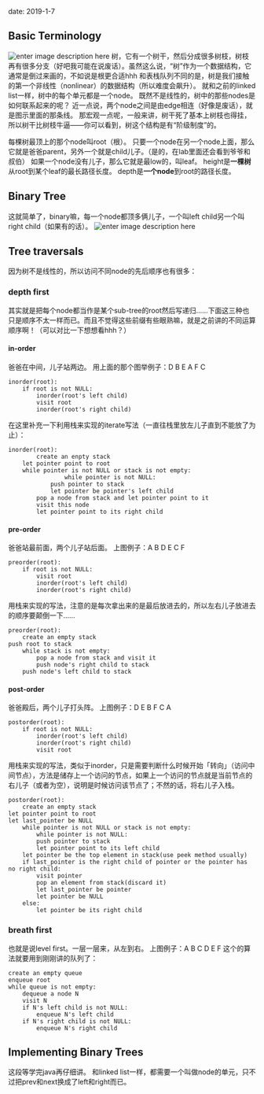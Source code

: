 date: 2019-1-7

## Basic Terminology
![enter image description here](https://i.loli.net/2019/01/08/5c34127fa2bf6.png)
树，它有一个树干，然后分成很多树枝，树枝再有很多分支（好吧我可能在说废话）。虽然这么说，“树”作为一个数据结构，它通常是倒过来画的，不如说是根更合适hhh
和表栈队列不同的是，树是我们接触的第一个非线性（nonlinear）的数据结构（所以难度会飙升）。
就和之前的linked list一样，树中的每个单元都是一个node。
既然不是线性的，树中的那些nodes是如何联系起来的呢？
近一点说，两个node之间是由edge相连（好像是废话），就是图示里面的那条线。
那宏观一点呢，一般来讲，树干死了基本上树枝也得挂，所以树干比树枝牛逼——你可以看到，树这个结构是有“阶级制度”的。

每棵树最顶上的那个node叫root（根）。
只要一个node在另一个node上面，那么它就是爸爸parent，另外一个就是child儿子。（是的，在lab里面还会看到爷爷和叔伯）
如果一个node没有儿子，那么它就是最low的，叫leaf。
height是**一棵树**从root到某个leaf的最长路径长度。
depth是**一个node**到root的路径长度。

## Binary Tree
这就简单了，binary嘛，每一个node都顶多俩儿子，一个叫left child另一个叫right child（如果有的话）。
![enter image description here](https://i.loli.net/2019/01/08/5c341a504448a.png)

## Tree traversals
因为树不是线性的，所以访问不同node的先后顺序也有很多：

### depth first
其实就是把每个node都当作是某个sub-tree的root然后写递归……下面这三种也只是顺序不太一样而已。而且不觉得这些前缀有些眼熟嘛，就是之前讲的不同运算顺序啊！（可以对比一下想想看hhh？）

#### in-order
爸爸在中间，儿子站两边。
用上面的那个图举例子：D B E A F C

    inorder(root):
	    if root is not NULL:
			inorder(root's left child)
			visit root
			inorder(root's right child)
			
在这里补充一下利用栈来实现的iterate写法（一直往栈里放左儿子直到不能放了为止）：

    inorder(root):
    	    create an enpty stack
	    let pointer point to root
	    while pointer is not NULL or stack is not empty:
	                while pointer is not NULL:
				push pointer to stack
				let pointer be pointer's left child
			pop a node from stack and let pointer point to it
			visit this node
			let pointer point to its right child


#### pre-order
爸爸站最前面，两个儿子站后面。
上图例子：A B D E C F

    preorder(root):
        if root is not NULL:
    		visit root
    		inorder(root's left child)
    		inorder(root's right child)
		
用栈来实现的写法，注意的是每次拿出来的是最后放进去的，所以左右儿子放进去的顺序要颠倒一下……

    preorder(root):
    	create an empty stack
	push root to stack
        while stack is not empty:
    		pop a node from stack and visit it
    		push node's right child to stack
		push node's left child to stack

#### post-order
爸爸殿后，两个儿子打头阵。
上图例子：D E B F C A

    postorder(root):
        if root is not NULL:
    		inorder(root's left child)
    		inorder(root's right child)
    		visit root
		
用栈来实现的写法，类似于inorder，只是需要判断什么时候开始「转向」（访问中间节点），方法是储存上一个访问的节点，如果上一个访问的节点就是当前节点的右儿子（或者为空），说明是时候访问该节点了；不然的话，将右儿子入栈。

    postorder(root):
    	create an empty stack
	let pointer point to root
	let last_pointer be NULL
        while pointer is not NULL or stack is not empty:
    		while pointer is not NULL:
			push pointer to stack
			let pointer point to its left child
		let pointer be the top element in stack(use peek method usually)
		if last_pointer is the right child of pointer or the pointer has no right child:
			visit pointer
			pop an element from stack(discard it)
			let last_pointer be pointer
			let pointer be NULL
		else:
			let pointer be its right child

### breath first
也就是说level first。一层一层来，从左到右。
上图例子：A B C D E F
这个的算法就要用到刚刚讲的队列了：

    create an empty queue
    enqueue root
    while queue is not empty:
    	dequeue a node N
    	visit N
    	if N's left child is not NULL:
    		enqueue N's left child
    	if N's right child is not NULL:
    		enqueue N's right child

## Implementing Binary Trees
这段等学完java再仔细讲。
和linked list一样，都需要一个叫做node的单元，只不过把prev和next换成了left和right而已。
